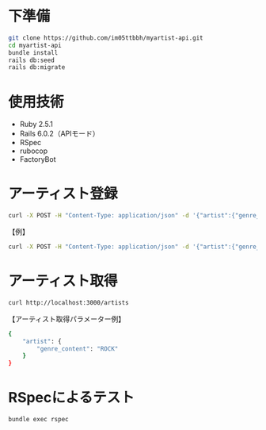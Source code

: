 # 下準備

```bash
git clone https://github.com/im05ttbbh/myartist-api.git
cd myartist-api
bundle install
rails db:seed
rails db:migrate
```

# 使用技術

- Ruby 2.5.1
- Rails 6.0.2（APIモード）
- RSpec
- rubocop
- FactoryBot

# アーティスト登録

```bash
curl -X POST -H "Content-Type: application/json" -d '{"artist":{"genre_content":"（ジャンル）", "artist":"（アーティスト）"}}' localhost:3000/artists
```
【例】
```bash
curl -X POST -H "Content-Type: application/json" -d '{"artist":{"genre_content":"POPS", "artist":"宇多田ヒカル"}}' localhost:3000/artists
```

# アーティスト取得

```bash
curl http://localhost:3000/artists
```
【アーティスト取得パラメーター例】
```bash
{
    "artist": {
        "genre_content": "ROCK"
    }
}
```

# RSpecによるテスト

```bash
bundle exec rspec
```
